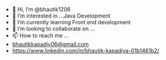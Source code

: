 - 👋 Hi, I’m @bhautik1206
- 👀 I’m interested in ...Java Development
- 🌱 I’m currently learning  Front end development
- 💞️ I’m looking to collaborate on ...
- 📫 How to reach me ...
- bhautikkapadiy06@gmail.com
- https://www.linkedin.com/in/bhautik-kapadiya-01b1461b2/


<!---
bhautik1206/bhautik1206 is a ✨ special ✨ repository because its `README.md` (this file) appears on your GitHub profile.
You can click the Preview link to take a look at your changes.
--->
